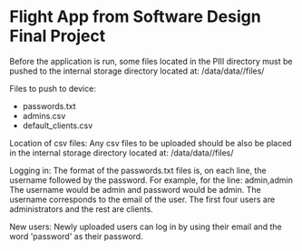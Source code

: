 # Flight App from Software Design Final Project

Before the application is run, some files located in the PIII directory must be 
pushed to the internal storage directory located at:
/data/data/<app name>/files/

Files to push to device:
- passwords.txt
- admins.csv
- default_clients.csv

Location of csv files:
Any csv files to be uploaded should be also be placed in the internal storage 
directory located at:
/data/data/<app name>/files/

Logging in:
The format of the passwords.txt files is, on each line, the username followed by
the password.
For example, for the line:
admin,admin
The username would be admin and password would be admin.
The username corresponds to the email of the user.
The first four users are administrators and the rest are clients.

New users:
Newly uploaded users can log in by using their email and the word 'password' as
their password. 
